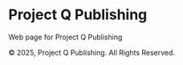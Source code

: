 # Project Q Publishing
Web page for Project Q Publishing

© 2025, Project Q Publishing. All Rights Reserved.
